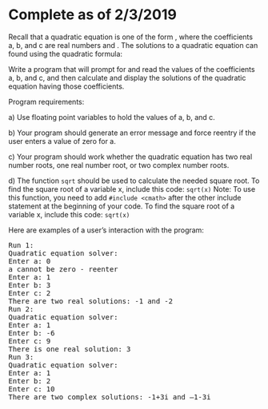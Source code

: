 Complete as of 2/3/2019
===

Recall that a quadratic equation is one of the form  , where the coefficients  a, b, and c are real numbers and  . The solutions to a quadratic equation can found using the quadratic formula:
 

Write a program that will prompt for and read the values of the coefficients a, b, and c, and then calculate and display the solutions of the quadratic equation having those coefficients.

Program requirements: 

a)	Use floating point variables to hold the values of a, b, and c.

b)	Your program should generate an error message and force reentry if the user enters a value of zero for a.

c)	Your program should work whether the quadratic equation has two real number roots, one real number root, or two complex number roots.

d)	The function `sqrt` should be used to calculate the needed square root. To find the square root of a variable x, include this code: `sqrt(x)` Note: To use this function, you need to add `#include <cmath>` after the other include statement at the beginning of your code. To find the square root of a variable x, include this code: `sqrt(x)`

Here are examples of a user’s interaction with the program:
<pre>
Run 1:
Quadratic equation solver:
Enter a: 0
a cannot be zero - reenter
Enter a: 1
Enter b: 3
Enter c: 2
There are two real solutions: -1 and -2
Run 2:
Quadratic equation solver:
Enter a: 1
Enter b: -6
Enter c: 9
There is one real solution: 3
Run 3:
Quadratic equation solver:
Enter a: 1
Enter b: 2
Enter c: 10
There are two complex solutions: -1+3i and –1-3i
</pre>
